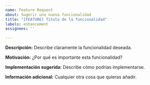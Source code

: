 ```yaml
---
name: Feature Request
about: Sugerir una nueva funcionalidad
title: "[FEATURE] Título de la funcionalidad"
labels: enhancement
assignees: ''

---
```


**Descripción:**
Describe claramente la funcionalidad deseada.

**Motivación:**
¿Por qué es importante esta funcionalidad?

**Implementación sugerida:**
Describe cómo podrías implementarse.

**Información adicional:**
Cualquier otra cosa que quieras añadir.
